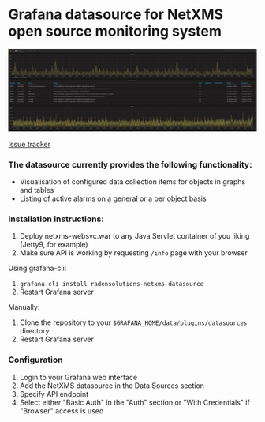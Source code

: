 # Grafana datasource for NetXMS open source monitoring system

![Screenshot](https://raw.githubusercontent.com/netxms/grafana/master/src/img/grafana-screen.png)

[Issue tracker](https://track.radensolutions.com/)

### The datasource currently provides the following functionality:

-   Visualisation of configured data collection items for objects in graphs and tables
-   Listing of active alarms on a general or a per object basis

### Installation instructions:

1. Deploy netxms-websvc.war to any Java Servlet container of you liking (Jetty9, for example)
1. Make sure API is working by requesting `/info` page with your browser

Using grafana-cli:

1. `grafana-cli install radensolutions-netxms-datasource`
1. Restart Grafana server

Manually:

1. Clone the repository to your `$GRAFANA_HOME/data/plugins/datasources` directory
1. Restart Grafana server

### Configuration

1. Login to your Grafana web interface
1. Add the NetXMS datasource in the Data Sources section
1. Specify API endpoint
1. Select either "Basic Auth" in the "Auth" section or "With Credentials" if "Browser" access is used
